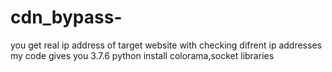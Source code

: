 # cdn_bypass-
you get real ip address of target website with checking difrent ip addresses my code gives you
3.7.6 python 
install colorama,socket libraries
